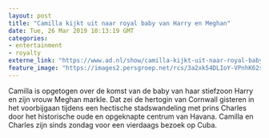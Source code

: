 ```yaml
---
layout: post
title: "Camilla kijkt uit naar royal baby van Harry en Meghan"
date: Tue, 26 Mar 2019 10:13:19 GMT
categories: 
- entertainment 
- royalty 
externe_link: "https://www.ad.nl/show/camilla-kijkt-uit-naar-royal-baby-van-harry-en-meghan~a3fb914b/"
feature_image: "https://images2.persgroep.net/rcs/3a2xk54DLIoY-VPnhK62swyGOfo/diocontent/144186866/_fitwidth/400/?appId=21791a8992982cd8da851550a453bd7f&quality=0.7"
---
```


Camilla is opgetogen over de komst van de baby van haar stiefzoon Harry en zijn vrouw Meghan markle. Dat zei de hertogin van Cornwall gisteren in het voorbijgaan tijdens een hectische stadswandeling met prins Charles door het historische oude en opgeknapte centrum van Havana. Camilla en Charles zijn sinds zondag voor een vierdaags bezoek op Cuba.
